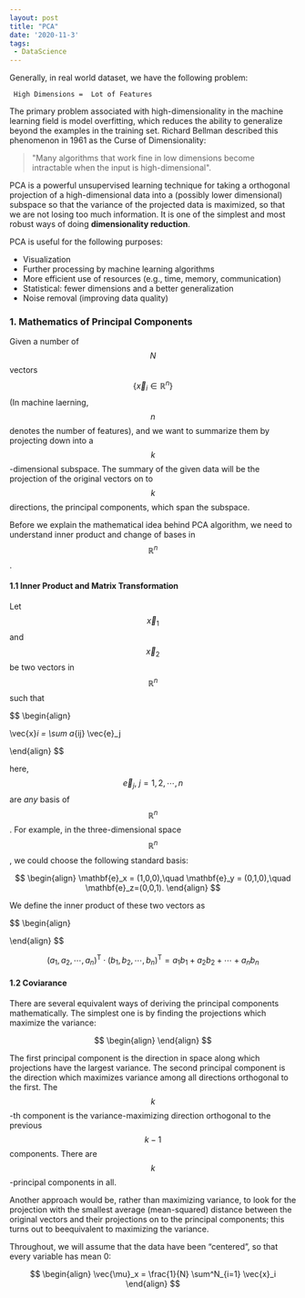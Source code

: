 ```yaml
---
layout: post
title: "PCA"
date: '2020-11-3'
tags:
 - DataScience
---
```


Generally, in real world dataset, we have the following problem:

     High Dimensions =  Lot of Features   
     
The primary problem associated with high-dimensionality in the machine learning field is model overfitting, which reduces the ability to generalize beyond the examples in the training set. Richard Bellman described this phenomenon in 1961 as the Curse of Dimensionality: 
> "Many algorithms that work fine in low dimensions become intractable when the input is high-dimensional".

PCA is a powerful unsupervised learning technique for taking a orthogonal projection of a high-dimensional data into a (possibly lower dimensional) subspace so  that the variance of the projected data is maximized, so that we are not losing too much information. It is one of the simplest and most robust ways of doing **dimensionality reduction**.  

PCA is useful for the following purposes:
* Visualization        
* Further processing by machine learning algorithms    
* More efficient use of resources (e.g., time, memory, communication)    
* Statistical: fewer dimensions and a better generalization    
* Noise removal (improving data quality)    
   
### 1. Mathematics of Principal Components

Given a number of $$N$$ vectors $$\{ \vec{x}_i \in \mathbb{R}^n \}$$ (In machine laerning, $$n$$ denotes the number of features), and we want to summarize them by projecting down into a $$k$$-dimensional subspace. The summary of the given data will be the projection of the original vectors on to $$k$$ directions, the principal components, which span the subspace. 

Before we explain the mathematical idea behind PCA algorithm, we need to understand inner product and change of bases in $$\mathbb{R}^n$$.

#### 1.1 Inner Product and Matrix Transformation

Let $$\vec{x}_1$$ and $$\vec{x}_2$$ be two vectors in $$\mathbb{R}^n$$ such that 

$$
\begin{align}

\vec{x}_i = \sum a_{ij} \vec{e}_j

\end{align}
$$
 
here, $$\vec{e}_j, \ j=1, 2, \cdots, n$$ are *any* basis of $$\mathbb{R}^n$$. For example, in the three-dimensional space $$\mathbb{R}^n$$, we could choose the  following standard basis:

$$
\begin{align}
\mathbf{e}_x = (1,0,0),\quad \mathbf{e}_y = (0,1,0),\quad \mathbf{e}_z=(0,0,1).
\end{align}
$$

We define the inner product of these two vectors as

$$
\begin{align}

\end{align}
$$

$$(a_1,a_2,\cdots,a_n)^\mathsf{T}\cdot (b_1,b_2,\cdots,b_n)^\mathsf{T}=a_1b_1+a_2b_2+\cdots+a_nb_n$$

#### 1.2 Coviarance 

There are several equivalent ways of deriving the principal components mathematically. The simplest one is by finding the projections which maximize the variance:

$$
\begin{align}
\end{align}
$$

The first principal component is the direction in space along which projections have the largest variance. The second principal component is the direction which maximizes variance among all directions orthogonal to the first. The $$k$$-th component is the variance-maximizing direction orthogonal to the previous $$k−1$$ components. There are $$k$$-principal components in all. 


Another approach would be, rather than maximizing variance, to look for the projection with the smallest average (mean-squared) distance between the original vectors and their projections on to the principal components; this turns out to beequivalent to maximizing the variance.

Throughout, we will assume that the data have been “centered”, so that every variable has mean 0:

$$
\begin{align}
	\vec{\mu}_x = \frac{1}{N} \sum^N_{i=1} \vec{x}_i
\end{align}
$$

